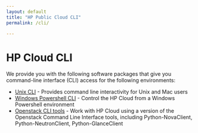 ```yaml
---
layout: default
title: "HP Public Cloud CLI"
permalink: /cli/

---
```

# HP Cloud CLI

We provide you with the following software packages that give you command-line interface (CLI) access for the following environments:

* [Unix CLI](/cli/unix) - Provides command line interactivity for Unix and Mac users
* [Windows Powershell CLI](/cli/windows) - Control the HP Cloud from a Windows Powershell environment
* [Openstack CLI tools](/cli/nova) - Work with HP Cloud using a version of the Openstack Command Line Interface tools, including Python-NovaClient, Python-NeutronClient, Python-GlanceClient
